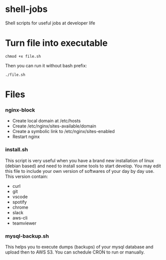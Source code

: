 # shell-jobs
Shell scripts for useful jobs at developer life

# Turn file into executable

`chmod +x file.sh`

Then you can run it without bash prefix:

`./file.sh`

# Files

### nginx-block

- Create local domain at /etc/hosts
- Create /etc/nginx/sites-available/domain
- Create a symbolic link to /etc/nginx/sites-enabled
- Restart nginx

### install.sh

This script is very useful when you have a brand new installation of linux (debian based) and need to install some tools to start develop.
You may edit this file to include your own version of softwares of your day by day use.
This version contain:

- curl
- git
- vscode
- spotify
- chrome
- slack
- aws-cli
- teamviewer

### mysql-backup.sh

This helps you to execute dumps (backups) of your mysql database and upload then to AWS S3. You can schedule CRON to run or manually.
